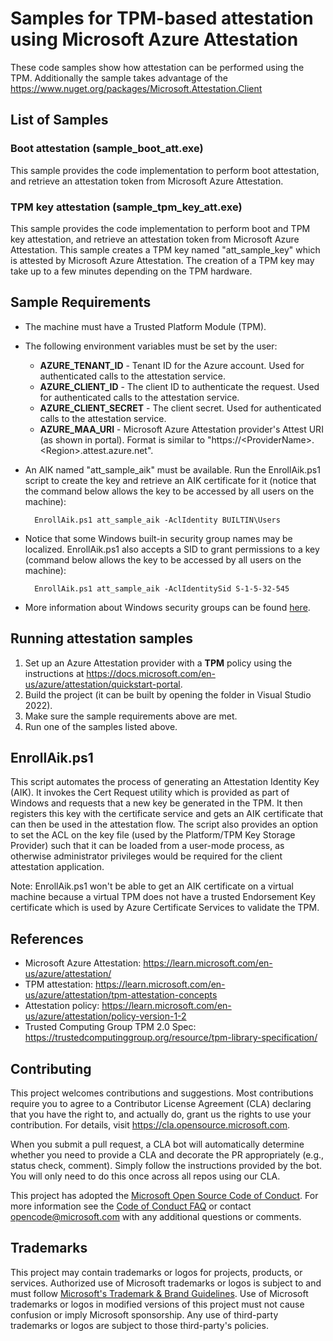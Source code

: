 # Samples for TPM-based attestation using Microsoft Azure Attestation

These code samples show how attestation can be performed using the TPM. Additionally the sample takes advantage of the https://www.nuget.org/packages/Microsoft.Attestation.Client

## List of Samples

### **Boot attestation (sample_boot_att.exe)**

This sample provides the code implementation to perform boot attestation, and retrieve an attestation token from Microsoft Azure Attestation.

### **TPM key attestation (sample_tpm_key_att.exe)**

This sample provides the code implementation to perform boot and TPM key attestation, and retrieve an attestation token from Microsoft Azure Attestation.
This sample creates a TPM key named "att_sample_key" which is attested by Microsoft Azure Attestation. The creation of a TPM key may take up to a few minutes depending on the TPM hardware.

## Sample Requirements

* The machine must have a Trusted Platform Module (TPM).

* The following environment variables must be set by the user:

    * **AZURE_TENANT_ID** - Tenant ID for the Azure account. Used for authenticated calls to the attestation service.
    * **AZURE_CLIENT_ID** - The client ID to authenticate the request. Used for authenticated calls to the attestation service.
    * **AZURE_CLIENT_SECRET** - The client secret. Used for authenticated calls to the attestation service.
    * **AZURE_MAA_URI** - Microsoft Azure Attestation provider's Attest URI (as shown in portal). Format is similar to "https://\<ProviderName\>.\<Region\>.attest.azure.net".

* An AIK named "att_sample_aik" must be available. Run the EnrollAik.ps1 script to create the key and retrieve an AIK certificate for it (notice that the command below allows the key to be accessed by all users on the machine):

        EnrollAik.ps1 att_sample_aik -AclIdentity BUILTIN\Users

* Notice that some Windows built-in security group names may be localized. EnrollAik.ps1 also accepts a SID to grant permissions to a key (command below allows the key to be accessed by all users on the machine):

        EnrollAik.ps1 att_sample_aik -AclIdentitySid S-1-5-32-545

* More information about Windows security groups can be found [here](https://learn.microsoft.com/en-us/windows-server/identity/ad-ds/manage/understand-security-groups).


## Running attestation samples

1. Set up an Azure Attestation provider with a **TPM** policy using the instructions at https://docs.microsoft.com/en-us/azure/attestation/quickstart-portal.
2. Build the project (it can be built by opening the folder in Visual Studio 2022).
3. Make sure the sample requirements above are met.
4. Run one of the samples listed above.

## EnrollAik.ps1

This script automates the process of generating an Attestation Identity Key (AIK). It invokes the Cert Request utility which is provided as part of Windows and requests that a new key be generated in the TPM. It then registers this key with the certificate service and gets an AIK certificate that can then be used in the attestation flow. The script also provides an option to set the ACL on the key file (used by the Platform/TPM Key Storage Provider) such that it can be loaded from a user-mode process, as otherwise administrator privileges would be required for the client attestation application. 

Note: EnrollAik.ps1 won't be able to get an AIK certificate on a virtual machine because a virtual TPM does not have a trusted Endorsement Key certificate which is used by Azure Certificate Services to validate the TPM.

## References

* Microsoft Azure Attestation: https://learn.microsoft.com/en-us/azure/attestation/
* TPM attestation: https://learn.microsoft.com/en-us/azure/attestation/tpm-attestation-concepts
* Attestation policy: https://learn.microsoft.com/en-us/azure/attestation/policy-version-1-2
* Trusted Computing Group TPM 2.0 Spec: https://trustedcomputinggroup.org/resource/tpm-library-specification/

## Contributing

This project welcomes contributions and suggestions.  Most contributions require you to agree to a
Contributor License Agreement (CLA) declaring that you have the right to, and actually do, grant us
the rights to use your contribution. For details, visit https://cla.opensource.microsoft.com.

When you submit a pull request, a CLA bot will automatically determine whether you need to provide
a CLA and decorate the PR appropriately (e.g., status check, comment). Simply follow the instructions
provided by the bot. You will only need to do this once across all repos using our CLA.

This project has adopted the [Microsoft Open Source Code of Conduct](https://opensource.microsoft.com/codeofconduct/).
For more information see the [Code of Conduct FAQ](https://opensource.microsoft.com/codeofconduct/faq/) or
contact [opencode@microsoft.com](mailto:opencode@microsoft.com) with any additional questions or comments.

## Trademarks

This project may contain trademarks or logos for projects, products, or services. Authorized use of Microsoft 
trademarks or logos is subject to and must follow 
[Microsoft's Trademark & Brand Guidelines](https://www.microsoft.com/en-us/legal/intellectualproperty/trademarks/usage/general).
Use of Microsoft trademarks or logos in modified versions of this project must not cause confusion or imply Microsoft sponsorship.
Any use of third-party trademarks or logos are subject to those third-party's policies.
